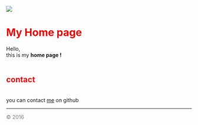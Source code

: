 <html>
  <body>
    <img src="http://img.over-blog-kiwi.com/1/31/57/96/20150106/ob_390121_arda-turan-kimdir.jpg"
</br>
  <h1> <font color="red">My Home page</font> </h1>
        <p> Hello,</br>
          this is my <strong>home page 	&#33; </strong>
        </br>
        </br>
      <h2> <font color="red">contact</font> </h2>
        </br>
        you can contact <a href="https://github.com/sinoxx93">me</a> on github
        <hr />
        	<font color="gray"> &#169; 2016 </font>
        </body>
        </html>
